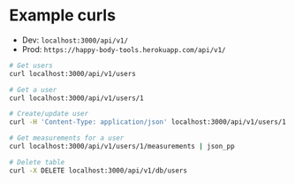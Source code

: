 # Example curls

- Dev: `localhost:3000/api/v1/`
- Prod: `https://happy-body-tools.herokuapp.com/api/v1/`

```bash
# Get users
curl localhost:3000/api/v1/users

# Get a user
curl localhost:3000/api/v1/users/1

# Create/update user
curl -H 'Content-Type: application/json' localhost:3000/api/v1/users/1 -d '{"idealWeight":79.5}'

# Get measurements for a user
curl localhost:3000/api/v1/users/1/measurements | json_pp

# Delete table
curl -X DELETE localhost:3000/api/v1/db/users
```
